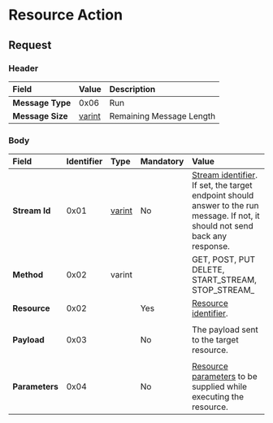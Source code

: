 # Resource Action



## Request

### Header

| Field | Value | Description |
| :--- | :--- | :--- |
| **Message Type** | 0x06 | Run |
| **Message Size** | [varint](../definitions.md#varint) | Remaining Message Length |

### Body

| Field | Identifier | Type | Mandatory | Value |
| :--- | :--- | :--- | :--- | :--- |
| **Stream Id** | 0x01 | [varint](../definitions.md#varint) | No | [Stream identifier](../definitions.md#stream-identifier). If set, the target endpoint should answer to the run message. If not, it should not send back any response. |
| **Method** | 0x02 | varint |  | GET, POST, PUT DELETE, START_STREAM, STOP\_STREAM_ |
| **Resource**  | 0x02 |  | Yes | [Resource identifier](../definitions.md#resource-identifier). |
|  |  |  |  |  |
| **Payload** | 0x03 |  | No | The payload sent to the target resource. |
|  |  |  |  |  |
| **Parameters** | 0x04 |  | No | [Resource parameters](../definitions.md#resource-parameters) to be supplied while executing  the resource. |

